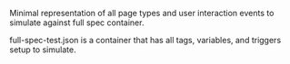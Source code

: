 Minimal representation of all page types and user interaction events to simulate against full spec container.

full-spec-test.json is a container that has all tags, variables, and triggers setup to simulate.
